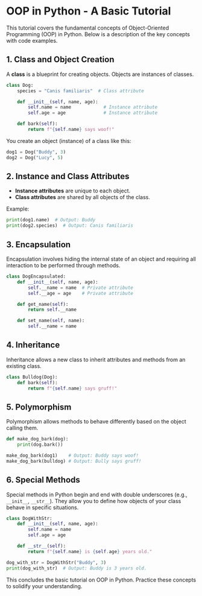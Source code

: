 
# OOP in Python - A Basic Tutorial

This tutorial covers the fundamental concepts of Object-Oriented Programming (OOP) in Python. Below is a description of the key concepts with code examples.

## 1. Class and Object Creation

A **class** is a blueprint for creating objects. Objects are instances of classes.

```python
class Dog:
    species = "Canis familiaris"  # Class attribute

    def __init__(self, name, age):
        self.name = name            # Instance attribute
        self.age = age              # Instance attribute

    def bark(self):
        return f"{self.name} says woof!"
```

You create an object (instance) of a class like this:

```python
dog1 = Dog("Buddy", 3)
dog2 = Dog("Lucy", 5)
```

## 2. Instance and Class Attributes

- **Instance attributes** are unique to each object.
- **Class attributes** are shared by all objects of the class.

Example:

```python
print(dog1.name)  # Output: Buddy
print(dog2.species)  # Output: Canis familiaris
```

## 3. Encapsulation

Encapsulation involves hiding the internal state of an object and requiring all interaction to be performed through methods.

```python
class DogEncapsulated:
    def __init__(self, name, age):
        self.__name = name  # Private attribute
        self.__age = age    # Private attribute

    def get_name(self):
        return self.__name

    def set_name(self, name):
        self.__name = name
```

## 4. Inheritance

Inheritance allows a new class to inherit attributes and methods from an existing class.

```python
class Bulldog(Dog):
    def bark(self):
        return f"{self.name} says gruff!"
```

## 5. Polymorphism

Polymorphism allows methods to behave differently based on the object calling them.

```python
def make_dog_bark(dog):
    print(dog.bark())

make_dog_bark(dog1)    # Output: Buddy says woof!
make_dog_bark(bulldog) # Output: Bully says gruff!
```

## 6. Special Methods

Special methods in Python begin and end with double underscores (e.g., `__init__`, `__str__`). They allow you to define how objects of your class behave in specific situations.

```python
class DogWithStr:
    def __init__(self, name, age):
        self.name = name
        self.age = age

    def __str__(self):
        return f"{self.name} is {self.age} years old."

dog_with_str = DogWithStr("Buddy", 3)
print(dog_with_str)  # Output: Buddy is 3 years old.
```

This concludes the basic tutorial on OOP in Python. Practice these concepts to solidify your understanding.
